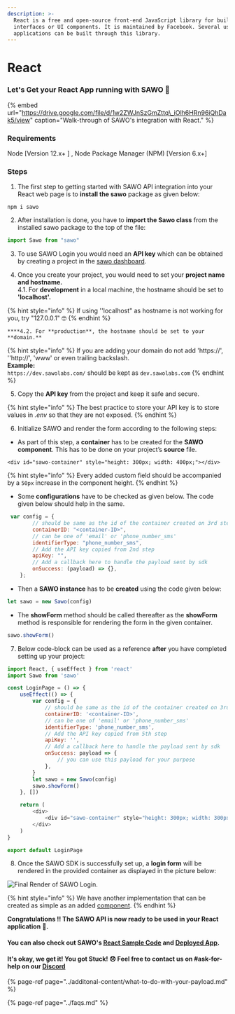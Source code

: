 ```yaml
---
description: >-
  React is a free and open-source front-end JavaScript library for building user
  interfaces or UI components. It is maintained by Facebook. Several useful
  applications can be built through this library.
---
```


# React

### Let's Get your React App running with SAWO 🙌 

{% embed url="https://drive.google.com/file/d/1w2ZWJnSzGmZttq\_iOlh6HRn96iQhDak5/view" caption="Walk-through of SAWO\'s integration with React." %}

### **Requirements**

Node \[Version 12.x+ \] , Node Package Manager \(NPM\) \[Version 6.x+\]

### **Steps**

1. The first step to getting started with SAWO API integration into your React web page is to **install the sawo** package as given below:

```text
npm i sawo
```

2. After installation is done, you have to **import the Sawo class** from the installed sawo package to the top of the file:

```javascript
import Sawo from "sawo"
```

3. To use SAWO Login you would need an **API key** which can be obtained by creating a project in the [sawo dashboard](https://dev.sawolabs.com/). 

4.  Once you create your project, you would need to set your **project name and hostname.**  
    4.1. For **development** in a local machine, the hostname should be set to **'localhost'.**

{% hint style="info" %}
If using ''localhost" as hostname is not working for you, try "127.0.0.1" 🤓 
{% endhint %}

    ****4.2. For **production**, the hostname should be set to your **domain.** 

{% hint style="info" %}
If you are adding your domain do not add 'https://', ''http://', 'www' or even trailing backslash.  
**Example:**  
`https://dev.sawolabs.com/` should be kept as `dev.sawolabs.com`
{% endhint %}

5. Copy the **API key** from the project and keep it safe and secure.

{% hint style="info" %}
The best practice to store your API key is to store values in _.env_  so that they are not exposed.
{% endhint %}

6. Initialize SAWO and render the form according to the following steps:

* As part of this step, a **container** has to be created for the **SAWO component**. This has to be done on your project’s **source** file.

```markup
<div id="sawo-container" style="height: 300px; width: 400px;"></div>
```

{% hint style="info" %}
Every added custom field should be accompanied by a `50px` increase in the component height.
{% endhint %}

* Some **configurations** have to be checked as given below. The code given below should help in the same.

```javascript
 var config = {
        // should be same as the id of the container created on 3rd step
        containerID: "<container-ID>",
        // can be one of 'email' or 'phone_number_sms'
        identifierType: "phone_number_sms",
        // Add the API key copied from 2nd step
        apiKey: "",
        // Add a callback here to handle the payload sent by sdk
        onSuccess: (payload) => {},
    };
```

* Then a **SAWO instance** has to be **created** using the code given below:

```javascript
let sawo = new Sawo(config)
```

* The **showForm** method should be called thereafter as the **showForm** method is responsible for rendering the form in the given container.

```javascript
sawo.showForm()
```

7.  Below code-block can be used as a reference **after** you have completed setting up your project:

```javascript
import React, { useEffect } from 'react'
import Sawo from 'sawo'

const LoginPage = () => {
    useEffect(() => {
        var config = {
            // should be same as the id of the container created on 3rd step
            containerID: '<container-ID>',
            // can be one of 'email' or 'phone_number_sms'
            identifierType: 'phone_number_sms',
            // Add the API key copied from 5th step
            apiKey: '',
            // Add a callback here to handle the payload sent by sdk
            onSuccess: payload => {
                // you can use this payload for your purpose
            },
        }
        let sawo = new Sawo(config)
        sawo.showForm()
    }, [])

    return (
        <div>
            <div id="sawo-container" style="height: 300px; width: 300px;"></div>
        </div>
    )
}

export default LoginPage
```

8. Once the SAWO SDK is successfully set up, a **login form** will be rendered in the provided container as displayed in the picture below:

![Final Render of SAWO Login.](../.gitbook/assets/sawo.png)

{% hint style="info" %}
We have another implementation that can be created as simple as an added [component](../additonal-content/react-component.md).
{% endhint %}

**Congratulations !! The SAWO API is now ready to be used in your React application** 🤘**.**  

#### You can also check out SAWO's [React Sample Code](https://github.com/sawolabs/React-Sample-App) and [Deployed App](https://sawo-react-sample-app.netlify.app/).

#### It's okay, we get it! You got Stuck! 😞 Feel free to contact us on \#ask-for-help on our [Discord](https://discord.com/invite/TpnCfMUE5P)

{% page-ref page="../additonal-content/what-to-do-with-your-payload.md" %}

{% page-ref page="../faqs.md" %}


